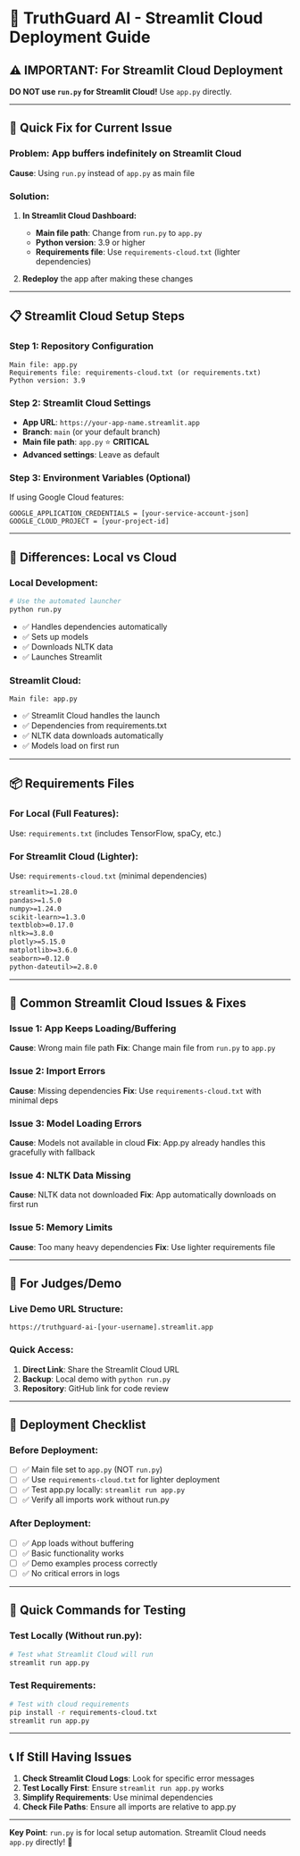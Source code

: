 # 🚀 TruthGuard AI - Streamlit Cloud Deployment Guide

## ⚠️ IMPORTANT: For Streamlit Cloud Deployment

**DO NOT use `run.py` for Streamlit Cloud!** Use `app.py` directly.

---

## 🔧 **Quick Fix for Current Issue**

### **Problem**: App buffers indefinitely on Streamlit Cloud
**Cause**: Using `run.py` instead of `app.py` as main file

### **Solution**: 

1. **In Streamlit Cloud Dashboard:**
   - **Main file path**: Change from `run.py` to `app.py`
   - **Python version**: 3.9 or higher
   - **Requirements file**: Use `requirements-cloud.txt` (lighter dependencies)

2. **Redeploy** the app after making these changes

---

## 📋 **Streamlit Cloud Setup Steps**

### **Step 1: Repository Configuration**
```
Main file: app.py
Requirements file: requirements-cloud.txt (or requirements.txt)
Python version: 3.9
```

### **Step 2: Streamlit Cloud Settings**
- **App URL**: `https://your-app-name.streamlit.app`
- **Branch**: `main` (or your default branch)
- **Main file path**: `app.py` ⭐ **CRITICAL**
- **Advanced settings**: Leave as default

### **Step 3: Environment Variables (Optional)**
If using Google Cloud features:
```
GOOGLE_APPLICATION_CREDENTIALS = [your-service-account-json]
GOOGLE_CLOUD_PROJECT = [your-project-id]
```

---

## 🔄 **Differences: Local vs Cloud**

### **Local Development:**
```bash
# Use the automated launcher
python run.py
```
- ✅ Handles dependencies automatically
- ✅ Sets up models
- ✅ Downloads NLTK data
- ✅ Launches Streamlit

### **Streamlit Cloud:**
```
Main file: app.py
```
- ✅ Streamlit Cloud handles the launch
- ✅ Dependencies from requirements.txt
- ✅ NLTK data downloads automatically
- ✅ Models load on first run

---

## 📦 **Requirements Files**

### **For Local (Full Features):**
Use: `requirements.txt` (includes TensorFlow, spaCy, etc.)

### **For Streamlit Cloud (Lighter):**
Use: `requirements-cloud.txt` (minimal dependencies)

```txt
streamlit>=1.28.0
pandas>=1.5.0
numpy>=1.24.0
scikit-learn>=1.3.0
textblob>=0.17.0
nltk>=3.8.0
plotly>=5.15.0
matplotlib>=3.6.0
seaborn>=0.12.0
python-dateutil>=2.8.0
```

---

## 🐛 **Common Streamlit Cloud Issues & Fixes**

### **Issue 1: App Keeps Loading/Buffering**
**Cause**: Wrong main file path
**Fix**: Change main file from `run.py` to `app.py`

### **Issue 2: Import Errors**
**Cause**: Missing dependencies
**Fix**: Use `requirements-cloud.txt` with minimal deps

### **Issue 3: Model Loading Errors**
**Cause**: Models not available in cloud
**Fix**: App.py already handles this gracefully with fallback

### **Issue 4: NLTK Data Missing**
**Cause**: NLTK data not downloaded
**Fix**: App automatically downloads on first run

### **Issue 5: Memory Limits**
**Cause**: Too many heavy dependencies
**Fix**: Use lighter requirements file

---

## 🎯 **For Judges/Demo**

### **Live Demo URL Structure:**
```
https://truthguard-ai-[your-username].streamlit.app
```

### **Quick Access:**
1. **Direct Link**: Share the Streamlit Cloud URL
2. **Backup**: Local demo with `python run.py`
3. **Repository**: GitHub link for code review

---

## 📝 **Deployment Checklist**

### **Before Deployment:**
- [ ] ✅ Main file set to `app.py` (NOT `run.py`)
- [ ] ✅ Use `requirements-cloud.txt` for lighter deployment
- [ ] ✅ Test app.py locally: `streamlit run app.py`
- [ ] ✅ Verify all imports work without run.py

### **After Deployment:**
- [ ] ✅ App loads without buffering
- [ ] ✅ Basic functionality works
- [ ] ✅ Demo examples process correctly
- [ ] ✅ No critical errors in logs

---

## 🚀 **Quick Commands for Testing**

### **Test Locally (Without run.py):**
```bash
# Test what Streamlit Cloud will run
streamlit run app.py
```

### **Test Requirements:**
```bash
# Test with cloud requirements
pip install -r requirements-cloud.txt
streamlit run app.py
```

---

## 📞 **If Still Having Issues**

1. **Check Streamlit Cloud Logs**: Look for specific error messages
2. **Test Locally First**: Ensure `streamlit run app.py` works
3. **Simplify Requirements**: Use minimal dependencies
4. **Check File Paths**: Ensure all imports are relative to app.py

---

**Key Point**: `run.py` is for local setup automation. Streamlit Cloud needs `app.py` directly! 🎯